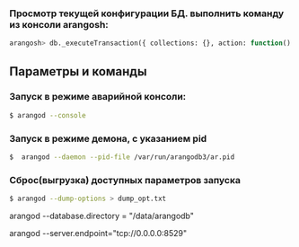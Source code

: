### Просмотр текущей конфигурации БД. выполнить команду из консоли arangosh:

```sql
arangosh> db._executeTransaction({ collections: {}, action: function() {return require("internal").options(); } })
```

## Параметры и команды

### Запуск в режиме аварийной консоли:

```bash
$ arangod --console
```

### Запуск в режиме демона, с указанием pid

```bash
$  arangod --daemon --pid-file /var/run/arangodb3/ar.pid
```

### Сброс(выгрузка) доступных параметров запуска

```bash
$ arangod --dump-options > dump_opt.txt
```




arangod --database.directory = "/data/arangodb"

  arangod --server.endpoint="tcp://0.0.0.0:8529"
  
    
